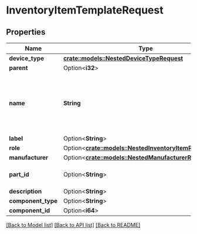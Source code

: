 # InventoryItemTemplateRequest

## Properties

Name | Type | Description | Notes
------------ | ------------- | ------------- | -------------
**device_type** | [**crate::models::NestedDeviceTypeRequest**](NestedDeviceTypeRequest.md) |  | 
**parent** | Option<**i32**> |  | [optional]
**name** | **String** | {module} is accepted as a substitution for the module bay position when attached to a module type. | 
**label** | Option<**String**> | Physical label | [optional]
**role** | Option<[**crate::models::NestedInventoryItemRoleRequest**](NestedInventoryItemRoleRequest.md)> |  | [optional]
**manufacturer** | Option<[**crate::models::NestedManufacturerRequest**](NestedManufacturerRequest.md)> |  | [optional]
**part_id** | Option<**String**> | Manufacturer-assigned part identifier | [optional]
**description** | Option<**String**> |  | [optional]
**component_type** | Option<**String**> |  | [optional]
**component_id** | Option<**i64**> |  | [optional]

[[Back to Model list]](../README.md#documentation-for-models) [[Back to API list]](../README.md#documentation-for-api-endpoints) [[Back to README]](../README.md)


